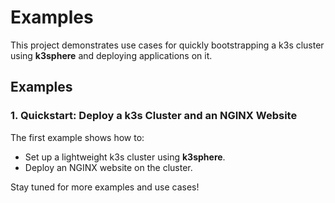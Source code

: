 # Examples

This project demonstrates use cases for quickly bootstrapping a k3s cluster using **k3sphere** and deploying applications on it.

## Examples

### 1. Quickstart: Deploy a k3s Cluster and an NGINX Website
The first example shows how to:
- Set up a lightweight k3s cluster using **k3sphere**.
- Deploy an NGINX website on the cluster.

Stay tuned for more examples and use cases!